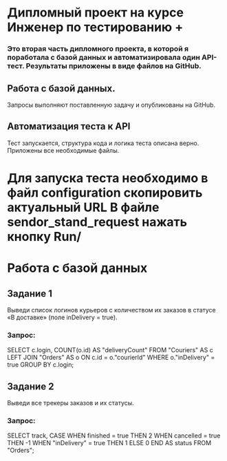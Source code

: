 # Дипломный проект на курсе Инженер по тестированию +
### Это вторая часть дипломного проекта, в которой я поработала с базой данных и автоматизировала один API-тест. Результаты приложены в виде файлов на GitHub.

## Работа с базой данных.
Запросы выполняют поставленную задачу и опубликованы на GitHub.

## Автоматизация теста к API
Тест запускается, структура кода и логика теста описана верно.
Приложены все необходимые файлы.

# Для запуска теста необходимо в файл configuration скопировить актуальный URL В файле sendor_stand_request нажать кнопку Run/


# Работа с базой данных
## Задание 1
Выведи список логинов курьеров с количеством их заказов в статусе «В доставке» (поле inDelivery = true). 

### Запрос:
SELECT c.login, COUNT(o.id) AS "deliveryCount" FROM "Couriers" AS c LEFT JOIN "Orders" AS o ON c.id = o."courierId" WHERE o."inDelivery" = true GROUP BY c.login;

## Задание 2
Выведи все трекеры заказов и их статусы.

### Запрос:
SELECT track, CASE WHEN finished = true THEN 2 WHEN cancelled = true THEN -1 WHEN "inDelivery" = true THEN 1 ELSE 0 END AS status FROM "Orders";
